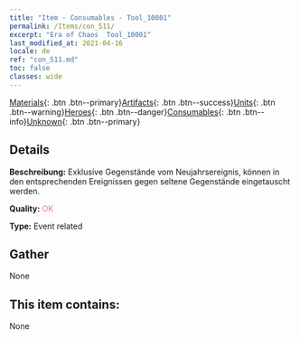 ```yaml
---
title: "Item - Consumables - Tool_10001"
permalink: /Items/con_511/
excerpt: "Era of Chaos  Tool_10001"
last_modified_at: 2021-04-16
locale: de
ref: "con_511.md"
toc: false
classes: wide
---
```

 [Materials](/de/Items/){: .btn .btn--primary}[Artifacts](/de/Items/Artifacts/){: .btn .btn--success}[Units](/de/Items/Units/){: .btn .btn--warning}[Heroes](/de/Items/Heroes/){: .btn .btn--danger}[Consumables](/de/Items/Consumables/){: .btn .btn--info}[Unknown](/de/Items/Unknown/){: .btn .btn--primary}

## Details
 **Beschreibung:** Exklusive Gegenstände vom Neujahrsereignis, können in den entsprechenden Ereignissen gegen seltene Gegenstände eingetauscht werden.

 **Quality:** <span style="color: #DA70D6">OK</span>

 **Type:** Event related

## Gather

  None

## This item contains:

  None

